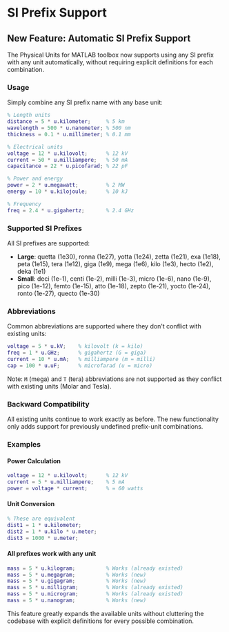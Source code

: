 # SI Prefix Support

## New Feature: Automatic SI Prefix Support

The Physical Units for MATLAB toolbox now supports using any SI prefix with any unit automatically, without requiring explicit definitions for each combination.

### Usage

Simply combine any SI prefix name with any base unit:

```matlab
% Length units
distance = 5 * u.kilometer;     % 5 km
wavelength = 500 * u.nanometer; % 500 nm
thickness = 0.1 * u.millimeter; % 0.1 mm

% Electrical units
voltage = 12 * u.kilovolt;      % 12 kV
current = 50 * u.milliampere;   % 50 mA
capacitance = 22 * u.picofarad; % 22 pF

% Power and energy
power = 2 * u.megawatt;         % 2 MW
energy = 10 * u.kilojoule;      % 10 kJ

% Frequency
freq = 2.4 * u.gigahertz;       % 2.4 GHz
```

### Supported SI Prefixes

All SI prefixes are supported:

- **Large**: quetta (1e30), ronna (1e27), yotta (1e24), zetta (1e21), exa (1e18), peta (1e15), tera (1e12), giga (1e9), mega (1e6), kilo (1e3), hecto (1e2), deka (1e1)
- **Small**: deci (1e-1), centi (1e-2), milli (1e-3), micro (1e-6), nano (1e-9), pico (1e-12), femto (1e-15), atto (1e-18), zepto (1e-21), yocto (1e-24), ronto (1e-27), quecto (1e-30)

### Abbreviations

Common abbreviations are supported where they don't conflict with existing units:

```matlab
voltage = 5 * u.kV;    % kilovolt (k = kilo)
freq = 1 * u.GHz;      % gigahertz (G = giga)
current = 10 * u.mA;   % milliampere (m = milli)
cap = 100 * u.uF;      % microfarad (u = micro)
```

Note: `M` (mega) and `T` (tera) abbreviations are not supported as they conflict with existing units (Molar and Tesla).

### Backward Compatibility

All existing units continue to work exactly as before. The new functionality only adds support for previously undefined prefix-unit combinations.

### Examples

#### Power Calculation
```matlab
voltage = 12 * u.kilovolt;      % 12 kV
current = 5 * u.milliampere;    % 5 mA
power = voltage * current;      % = 60 watts
```

#### Unit Conversion
```matlab
% These are equivalent
dist1 = 1 * u.kilometer;
dist2 = 1 * u.kilo * u.meter;
dist3 = 1000 * u.meter;
```

#### All prefixes work with any unit
```matlab
mass = 5 * u.kilogram;          % Works (already existed)
mass = 5 * u.megagram;          % Works (new)
mass = 5 * u.gigagram;          % Works (new)
mass = 5 * u.milligram;         % Works (already existed)
mass = 5 * u.microgram;         % Works (already existed)
mass = 5 * u.nanogram;          % Works (new)
```

This feature greatly expands the available units without cluttering the codebase with explicit definitions for every possible combination.
